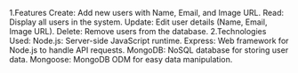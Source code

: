 1.Features
Create: Add new users with Name, Email, and Image URL.
Read: Display all users in the system.
Update: Edit user details (Name, Email, Image URL).
Delete: Remove users from the database.
2.Technologies Used:
Node.js: Server-side JavaScript runtime.
Express: Web framework for Node.js to handle API requests.
MongoDB: NoSQL database for storing user data.
Mongoose: MongoDB ODM for easy data manipulation.
